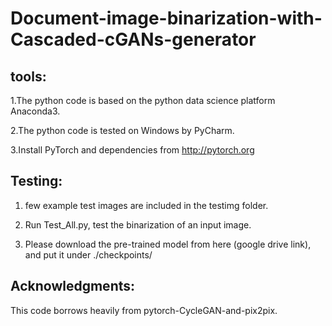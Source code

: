 # Document-image-binarization-with-Cascaded-cGANs-generator

tools: 
-------
1.The python code is based on the python data science platform Anaconda3. 

2.The python code is tested on Windows by PyCharm.

3.Install PyTorch and dependencies from http://pytorch.org


Testing:
-------
1. few example test images are included in the testimg folder.

2. Run Test_All.py, test the binarization of an input image. 

3. Please download the pre-trained model from here (google drive link), and put it under ./checkpoints/

Acknowledgments:
-------
This code borrows heavily from pytorch-CycleGAN-and-pix2pix.
